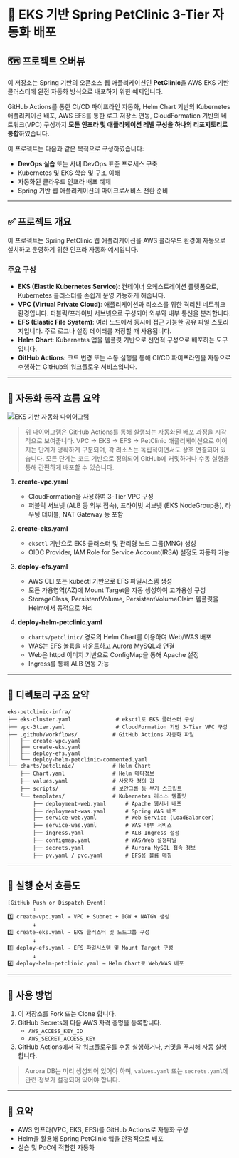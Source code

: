 
# 🏥 EKS 기반 Spring PetClinic 3-Tier 자동화 배포

## 🗺️ 프로젝트 오버뷰

이 저장소는 Spring 기반의 오픈소스 웹 애플리케이션인 **PetClinic**을 AWS EKS 기반 클러스터에 완전 자동화 방식으로 배포하기 위한 예제입니다.

GitHub Actions를 통한 CI/CD 파이프라인 자동화, Helm Chart 기반의 Kubernetes 애플리케이션 배포, AWS EFS를 통한 로그 저장소 연동, CloudFormation 기반의 네트워크(VPC) 구성까지 **모든 인프라 및 애플리케이션 레벨 구성을 하나의 리포지토리로 통합**하였습니다.

이 프로젝트는 다음과 같은 목적으로 구성하였습니다:

- **DevOps 실습** 또는 사내 DevOps 표준 프로세스 구축
- Kubernetes 및 EKS 학습 및 구조 이해
- 자동화된 클라우드 인프라 배포 예제
- Spring 기반 웹 애플리케이션의 마이크로서비스 전환 준비

---

## ✅ 프로젝트 개요

이 프로젝트는 Spring PetClinic 웹 애플리케이션을 AWS 클라우드 환경에 자동으로 설치하고 운영하기 위한 인프라 자동화 예시입니다.

### 주요 구성

- **EKS (Elastic Kubernetes Service)**: 컨테이너 오케스트레이션 플랫폼으로, Kubernetes 클러스터를 손쉽게 운영 가능하게 해줍니다.
- **VPC (Virtual Private Cloud)**: 애플리케이션과 리소스를 위한 격리된 네트워크 환경입니다. 퍼블릭/프라이빗 서브넷으로 구성되어 외부와 내부 통신을 분리합니다.
- **EFS (Elastic File System)**: 여러 노드에서 동시에 접근 가능한 공유 파일 스토리지입니다. 주로 로그나 설정 데이터를 저장할 때 사용됩니다.
- **Helm Chart**: Kubernetes 앱을 템플릿 기반으로 선언적 구성으로 배포하는 도구입니다.
- **GitHub Actions**: 코드 변경 또는 수동 실행을 통해 CI/CD 파이프라인을 자동으로 수행하는 GitHub의 워크플로우 서비스입니다.

---

## 🧭 자동화 동작 흐름 요약

![EKS 기반 자동화 다이어그램](https://files.chat.openai.com/file-HjgxSL6Xm1cebNfkcyL9c6)

> 위 다이어그램은 GitHub Actions를 통해 실행되는 자동화된 배포 과정을 시각적으로 보여줍니다. 
> VPC → EKS → EFS → PetClinic 애플리케이션으로 이어지는 단계가 명확하게 구분되며, 각 리소스는 독립적이면서도 상호 연결되어 있습니다. 
> 모든 단계는 코드 기반으로 정의되어 GitHub에 커밋하거나 수동 실행을 통해 간편하게 배포할 수 있습니다.

1. **create-vpc.yaml**

   - CloudFormation을 사용하여 3-Tier VPC 구성
   - 퍼블릭 서브넷 (ALB 등 외부 접속), 프라이빗 서브넷 (EKS NodeGroup용), 라우팅 테이블, NAT Gateway 등 포함

2. **create-eks.yaml**

   - `eksctl` 기반으로 EKS 클러스터 및 관리형 노드 그룹(MNG) 생성
   - OIDC Provider, IAM Role for Service Account(IRSA) 설정도 자동화 가능

3. **deploy-efs.yaml**

   - AWS CLI 또는 kubectl 기반으로 EFS 파일시스템 생성
   - 모든 가용영역(AZ)에 Mount Target을 자동 생성하여 고가용성 구성
   - StorageClass, PersistentVolume, PersistentVolumeClaim 템플릿을 Helm에서 동적으로 처리

4. **deploy-helm-petclinic.yaml**

   - `charts/petclinic/` 경로의 Helm Chart를 이용하여 Web/WAS 배포
   - WAS는 EFS 볼륨을 마운트하고 Aurora MySQL과 연결
   - Web은 httpd 이미지 기반으로 ConfigMap을 통해 Apache 설정
   - Ingress를 통해 ALB 연동 가능

---

## 📁 디렉토리 구조 요약

```
eks-petclinic-infra/
├── eks-cluster.yaml              # eksctl로 EKS 클러스터 구성
├── vpc-3tier.yaml                # CloudFormation 기반 3-Tier VPC 구성
├── .github/workflows/           # GitHub Actions 자동화 파일
│   ├── create-vpc.yaml
│   ├── create-eks.yaml
│   ├── deploy-efs.yaml
│   └── deploy-helm-petclinic-commented.yaml
└── charts/petclinic/            # Helm Chart
    ├── Chart.yaml               # Helm 메타정보
    ├── values.yaml              # 사용자 정의 값
    ├── scripts/                 # 보안그룹 등 부가 스크립트
    └── templates/               # Kubernetes 리소스 템플릿
        ├── deployment-web.yaml      # Apache 웹서버 배포
        ├── deployment-was.yaml      # Spring WAS 배포
        ├── service-web.yaml         # Web Service (LoadBalancer)
        ├── service-was.yaml         # WAS 내부 서비스
        ├── ingress.yaml             # ALB Ingress 설정
        ├── configmap.yaml           # WAS/Web 설정파일
        ├── secrets.yaml             # Aurora MySQL 접속 정보
        ├── pv.yaml / pvc.yaml       # EFS용 볼륨 매핑
```

---

## 🔄 실행 순서 흐름도

```
[GitHub Push or Dispatch Event]
        ↓
1️⃣ create-vpc.yaml → VPC + Subnet + IGW + NATGW 생성
        ↓
2️⃣ create-eks.yaml → EKS 클러스터 및 노드그룹 구성
        ↓
3️⃣ deploy-efs.yaml → EFS 파일시스템 및 Mount Target 구성
        ↓
4️⃣ deploy-helm-petclinic.yaml → Helm Chart로 Web/WAS 배포
```

---

## 📌 사용 방법

1. 이 저장소를 Fork 또는 Clone 합니다.
2. GitHub Secrets에 다음 AWS 자격 증명을 등록합니다.
   - `AWS_ACCESS_KEY_ID`
   - `AWS_SECRET_ACCESS_KEY`
3. GitHub Actions에서 각 워크플로우를 수동 실행하거나, 커밋을 푸시해 자동 실행합니다.

> Aurora DB는 미리 생성되어 있어야 하며, `values.yaml` 또는 `secrets.yaml`에 관련 정보가 설정되어 있어야 합니다.

---

## 🏁 요약

- AWS 인프라(VPC, EKS, EFS)를 GitHub Actions로 자동화 구성
- Helm을 활용해 Spring PetClinic 앱을 안정적으로 배포
- 실습 및 PoC에 적합한 자동화 

